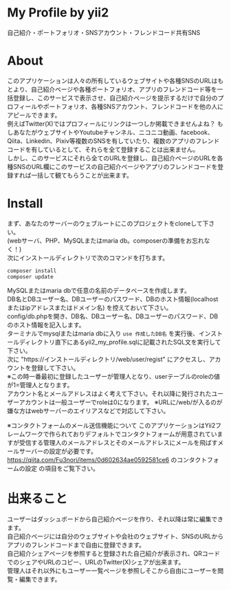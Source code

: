 # My Profile by yii2

自己紹介・ポートフォリオ・SNSアカウント・フレンドコード共有SNS

# About
このアプリケーションは人々の所有しているウェブサイトや各種SNSのURLはもとより、自己紹介ページや各種ポートフォリオ、アプリのフレンドコード等を一括登録し、このサービスで表示させ、自己紹介ページを提示するだけで自分のプロフィールやポートフォリオ、各種SNSアカウント、フレンドコードを他の人にアピールできます。  
例えばTwitter(X)ではプロフィールにリンクは一つしか掲載できませんよね？
もしあなたがウェブサイトやYoutubeチャンネル、ニコニコ動画、facebook、Qiita、Linkedin、Pixiv等複数のSNSを有していたり、複数のアプリのフレンドコードを有しているとして、それらを全て登録することは出来ません。  
しかし、このサービスにそれら全てのURLを登録し、自己紹介ページのURLを各種SNSのURL欄にこのサービスの自己紹介ページやアプリのフレンドコードを登録すれば一括して観てもらうことが出来ます。  

# Install
まず、あなたのサーバーのウェブルートにこのプロジェクトをcloneして下さい。  
(webサーバ、PHP、MySQLまたはmaria db。composerの準備をお忘れなく！)  
次にインストールディレクトリで次のコマンドを打ちます。
```angular2html
composer install
composer update
```
MySQLまたはmaria dbで任意の名前のデータベースを作成します。  
DB名とDBユーザー名、DBユーザーのパスワード、DBのホスト情報(localhostまたはipアドレスまたはドメイン名)  を控えておいて下さい。  
config/db.phpを開き、DB名、DBユーザー名、DBユーザーのパスワード、DBのホスト情報を記入します。  
ターミナルでmysqlまたはmaria dbに入り
```use 作成したDB名```
を実行後、インストールディレクトリ直下にあるyii2_my_profile.sqlに記載されたSQL文を実行して下さい。  
次に "https://インストールディレクトリ/web/user/regist" にアクセスし、アカウントを登録して下さい。  
※この時一番最初に登録したユーザーが管理人となり、userテーブルのroleの値が1=管理人となります。   
アカウント名とメールアドレスはよく考えて下さい。それ以降に発行されたユーザーアカウントは一般ユーザーでroleは0になります。
※URLに/web/が入るのが嫌な方はwebサーバーのエイリアスなどで対応して下さい。
  
※コンタクトフォームのメール送信機能について
このアプリケーションはYii2フレームワークで作られておりデフォルトでコンタクトフォームが用意されていますが受信する管理人のメールアドレスとそのメールアドレスにメールを飛ばすメールサーバーの設定が必要です。  
https://qiita.com/Fu3nori/items/0d602634ae0592581ce6 のコンタクトフォームの設定 の項目をご覧下さい。　　


# 出来ること
ユーザーはダッシュボードから自己紹介ページを作り、それ以降は常に編集できます。  
自己紹介ページには自分のウェブサイトや会社のウェブサイト、SNSのURLからアプリのフレンドコードまで自由に登録できます。  
自己紹介シェアページを参照すると登録された自己紹介が表示され、QRコードでのシェアやURLのコピー、URLのTwitter(X)シェアが出来ます。  
管理人はそれ以外にもユーザー一覧ページを参照しそこから自由にユーザーを閲覧・編集できます。
